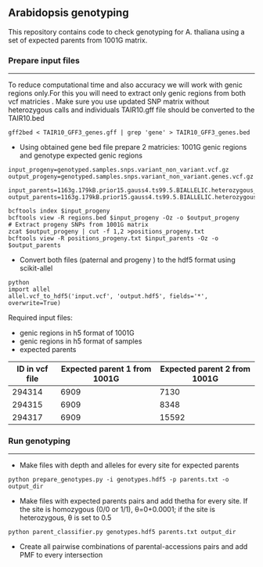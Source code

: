 ## Arabidopsis genotyping 
This repository contains code to check genotyping for A. thaliana using a set of expected parents from 1001G matrix. 

### Prepare input files
------
To reduce computational time and also accuracy we will work with genic regions only.For this you will need to extract only genic regions from both vcf matricies . Make sure you use updated SNP matrix without heterozygous calls and individuals
TAIR10.gff file should be converted to the TAIR10.bed

```
gff2bed < TAIR10_GFF3_genes.gff | grep 'gene' > TAIR10_GFF3_genes.bed
```
- Using obtained gene bed file prepare 2 matricies: 1001G genic regions and genotype expected genic regions
```
input_progeny=genotyped.samples.snps.variant_non_variant.vcf.gz
output_progeny=genotyped.samples.snps.variant_non_variant.genes.vcf.gz

input_parents=1163g.179kB.prior15.gauss4.ts99.5.BIALLELIC.heterozygous_acc_removed.hetmasked.vcf.gz
output_parents=1163g.179kB.prior15.gauss4.ts99.5.BIALLELIC.heterozygous_acc_removed.hetmasked.pos_of_interest_genes.vcf.gz

bcftools index $input_progeny 
bcftools view -R regions.bed $input_progeny -Oz -o $output_progeny
# Extract progeny SNPs from 1001G matrix
zcat $output_progeny | cut -f 1,2 >positions_progeny.txt
bcftools view -R positions_progeny.txt $input_parents -Oz -o $output_parents
```

- Convert both files (paternal and progeny ) to the hdf5 format using scikit-allel
```
python
import allel
allel.vcf_to_hdf5('input.vcf', 'output.hdf5', fields='*', overwrite=True)
```

Required input files:
- genic regions in h5 format of 1001G
- genic regions in h5 format of samples 
- expected parents

| ID in vcf file | Expected parent 1 from 1001G | Expected parent 2 from 1001G |
|----------------|------------------------------|------------------------------|
| 294314         | 6909                         | 7130                         |
| 294315         | 6909                         | 8348                         |
| 294317         | 6909                         | 15592                        |


### Run genotyping
------
- Make files with depth and alleles for every site for expected parents 
```
python prepare_genotypes.py -i genotypes.hdf5 -p parents.txt -o output_dir
```
- Make files with expected parents pairs and add thetha for every site. If the site is homozygous (0/0 or 1/1), θ=0+0.0001; if the site is heterozygous, θ is set to 0.5
  
```
python parent_classifier.py genotypes.hdf5 parents.txt output_dir
```
- Create all pairwise combinations of parental-accessions pairs and add PMF to every intersection
```
```




